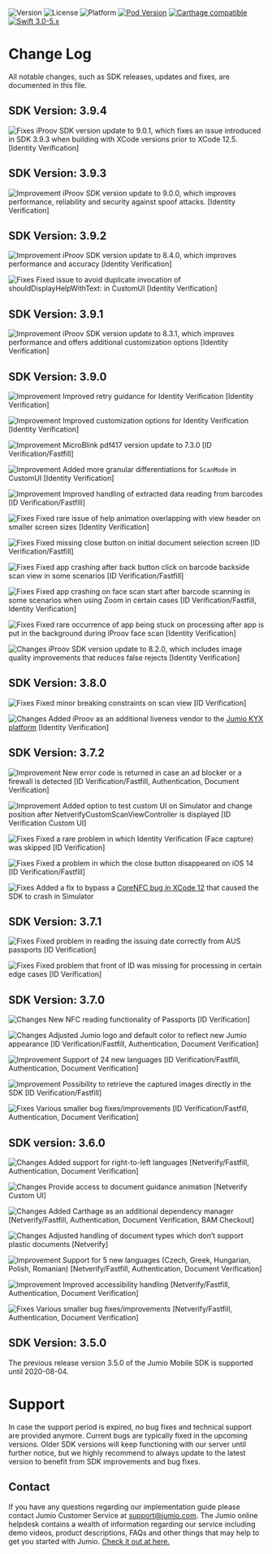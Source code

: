![Version](https://img.shields.io/github/v/release/Jumio/Mobile-SDK-IOS?style=flat)
![License](https://img.shields.io/cocoapods/l/JumioMobileSDK.svg?style=flat)
![Platform](https://img.shields.io/cocoapods/p/JumioMobileSDK.svg?style=flat)
[![Pod Version](https://img.shields.io/cocoapods/v/JumioMobileSDK.svg?style=flat)](https://cocoapods.org/pods/JumioMobileSDK)
[![Carthage compatible](https://img.shields.io/badge/Carthage-compatible-4BC51D.svg?style=flat)](https://github.com/Carthage/Carthage)
[![Swift 3.0-5.x](http://img.shields.io/badge/Swift-3.x,%204.x%20&%205.x-orange.svg?style=flat)](https://swift.org/)

# Change Log
All notable changes, such as SDK releases, updates and fixes, are documented in this file.

## SDK Version: __3.9.4__
![Fixes](https://img.shields.io/badge/Fix-success) iProov SDK version update to 9.0.1, which fixes an issue introduced in SDK 3.9.3 when building with XCode versions prior to XCode 12.5. [Identity Verification]

## SDK Version: __3.9.3__
![Improvement](https://img.shields.io/badge/Improvement-green) iProov SDK version update to 9.0.0, which improves performance, reliability and security against spoof attacks. [Identity Verification]

## SDK Version: __3.9.2__
![Improvement](https://img.shields.io/badge/Improvement-green) iProov SDK version update to 8.4.0, which improves performance and accuracy [Identity Verification]

![Fixes](https://img.shields.io/badge/Fix-success) Fixed issue to avoid duplicate invocation of shouldDisplayHelpWithText: in CustomUI [Identity Verification]

## SDK Version: __3.9.1__
![Improvement](https://img.shields.io/badge/Improvement-green) iProov SDK version update to 8.3.1, which improves performance and offers additional customization options [Identity Verification]

## SDK Version: __3.9.0__
![Improvement](https://img.shields.io/badge/Improvement-green) Improved retry guidance for Identity Verification [Identity Verification]

![Improvement](https://img.shields.io/badge/Improvement-green) Improved customization options for Identity Verification [Identity Verification]

![Improvement](https://img.shields.io/badge/Improvement-green) MicroBlink pdf417 version update to 7.3.0 [ID Verification/Fastfill]

![Improvement](https://img.shields.io/badge/Improvement-green) Added more granular differentiations for `ScanMode` in CustomUI [Identity Verification]

![Improvement](https://img.shields.io/badge/Improvement-green) Improved handling of extracted data reading from barcodes [ID Verification/Fastfill]

![Fixes](https://img.shields.io/badge/Fix-success) Fixed rare issue of help animation overlapping with view header on smaller screen sizes [Identity Verification]

![Fixes](https://img.shields.io/badge/Fix-success) Fixed missing close button on initial document selection screen [ID Verification/Fastfill]

![Fixes](https://img.shields.io/badge/Fix-success) Fixed app crashing after back button click on barcode backside scan view in some scenarios [ID Verification/Fastfill]

![Fixes](https://img.shields.io/badge/Fix-success) Fixed app crashing on face scan start after barcode scanning in some scenarios when using Zoom in certain cases [ID Verification/Fastfill, Identity Verification]

![Fixes](https://img.shields.io/badge/Fix-success) Fixed rare occurrence of app being stuck on processing after app is put in the background during iProov face scan [Identity Verification]

![Changes](https://img.shields.io/badge/Change-blue) iProov SDK version update to 8.2.0, which includes image quality improvements that reduces false rejects [Identity Verification]

## SDK Version: __3.8.0__
![Fixes](https://img.shields.io/badge/Fix-success) Fixed minor breaking constraints on scan view [ID Verification]

![Changes](https://img.shields.io/badge/Change-blue) Added iProov as an additional liveness vendor to the [Jumio KYX platform](https://www.jumio.com/kyx/) [Identity Verification]

## SDK Version: __3.7.2__
![Improvement](https://img.shields.io/badge/Improvement-green) New error code is returned in case an ad blocker or a firewall is detected [ID Verification/Fastfill, Authentication, Document Verification]

![Improvement](https://img.shields.io/badge/Improvement-green) Added option to test custom UI on Simulator and change position after NetverifyCustomScanViewController is displayed [ID Verification Custom UI]

![Fixes](https://img.shields.io/badge/Fix-success) Fixed a rare problem in which Identity Verification (Face capture) was skipped [ID Verification]

![Fixes](https://img.shields.io/badge/Fix-success) Fixed a problem in which the close button disappeared on iOS 14 [ID Verification/Fastfill]

![Fixes](https://img.shields.io/badge/Fix-success) Added a fix to bypass a [CoreNFC bug in XCode 12](https://developer.apple.com/documentation/xcode-release-notes/xcode-12_2-release-notes) that caused the SDK to crash in Simulator


## SDK Version: __3.7.1__
![Fixes](https://img.shields.io/badge/Fix-success) Fixed problem in reading the issuing date correctly from AUS passports [ID Verification]

![Fixes](https://img.shields.io/badge/Fix-success) Fixed problem that front of ID was missing for processing in certain edge cases [ID Verification]

## SDK Version: __3.7.0__
![Changes](https://img.shields.io/badge/Change-blue) New NFC reading functionality of Passports [ID Verification]

![Changes](https://img.shields.io/badge/Change-blue) Adjusted Jumio logo and default color to reflect new Jumio appearance [ID Verification/Fastfill, Authentication, Document Verification]

![Improvement](https://img.shields.io/badge/Improvement-green) Support of 24 new languages [ID Verification/Fastfill, Authentication, Document Verification]

![Improvement](https://img.shields.io/badge/Improvement-green) Possibility to retrieve the captured images directly in the SDK [ID Verification/Fastfill]

![Fixes](https://img.shields.io/badge/Fix-success) Various smaller bug fixes/improvements [ID Verification/Fastfill, Authentication, Document Verification]

## SDK version: __3.6.0__
![Changes](https://img.shields.io/badge/Change-blue) Added support for right-to-left languages [Netverify/Fastfill, Authentication, Document Verification]

![Changes](https://img.shields.io/badge/Change-blue) Provide access to document guidance animation [Netverify Custom UI]

![Changes](https://img.shields.io/badge/Change-blue) Added Carthage as an additional dependency manager [Netverify/Fastfill, Authentication, Document Verification, BAM Checkout]

![Changes](https://img.shields.io/badge/Change-blue) Adjusted handling of document types which don’t support plastic documents [Netverify]

![Improvement](https://img.shields.io/badge/Improvement-green) Support for 5 new languages (Czech, Greek, Hungarian, Polish, Romanian) [Netverify/Fastfill, Authentication, Document Verification]

![Improvement](https://img.shields.io/badge/Improvement-green) Improved accessibility handling [Netverify/Fastfill, Authentication, Document Verification]

![Fixes](https://img.shields.io/badge/Fix-success) Various smaller bug fixes/improvements [Netverify/Fastfill, Authentication, Document Verification]

## SDK Version: __3.5.0__
The previous release version 3.5.0 of the Jumio Mobile SDK is supported until 2020-08-04.

# Support
In case the support period is expired, no bug fixes and technical support are provided anymore. Current bugs are typically fixed in the upcoming versions.
Older SDK versions will keep functioning with our server until further notice, but we highly recommend to always update to the latest version to benefit from SDK improvements and bug fixes.

## Contact
If you have any questions regarding our implementation guide please contact Jumio Customer Service at support@jumio.com. The Jumio online helpdesk contains a wealth of information regarding our service including demo videos, product descriptions, FAQs and other things that may help to get you started with Jumio. [Check it out at here.](https://support.jumio.com.)
